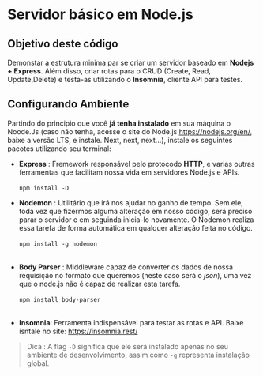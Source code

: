 # Servidor básico em Node.js
## Objetivo deste código
Demonstar a estrutura minima par se criar um servidor baseado em **Nodejs + Express**. Além disso, criar rotas para o CRUD (Create, Read, Update,Delete) e testa-as utilizando o **Insomnia**, cliente API para testes.

## Configurando Ambiente 
Partindo do principio que você **já tenha instalado** em sua máquina o Noode.Js (caso não tenha, acesse o site do Node.js https://nodejs.org/en/, baixe a versão LTS, e instale. Next, next, next...), instale os seguintes pacotes utilizando seu terminal:

* **Express** : Fremework responsável pelo protocodo **HTTP**, e varias outras ferramentas que facilitam nossa vida em servidores Node.js e APIs.<br> <br>
`npm install -D`


* **Nodemon** : Utilitário que irá nos ajudar no ganho de tempo. Sem ele, toda vez que fizermos alguma alteração em nosso código, será preciso parar o servidor e em seguinda inicia-lo novamente. O Nodemon realiza essa tarefa de forma automática em qualquer alteração feita no código.<br> <br>
`npm install -g nodemon` <br><br>

* **Body Parser** : Middleware capaz de converter os dados de nossa requisição no formato que queremos (neste caso será o *json*), uma vez que o node.js não é capaz de realizar esta tarefa.<br> <br>
`npm install body-parser` <br><br>

* **Insomnia**: Ferramenta indispensável para testar as rotas e API. Baixe isntale no site: https://insomnia.rest/

>Dica : A flag `-D` significa que ele será instalado apenas no seu ambiente de desenvolvimento, assim como `-g` representa instalação global.

